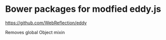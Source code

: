 # Bower packages for modfied eddy.js

https://github.com/WebReflection/eddy

Removes global Object mixin

